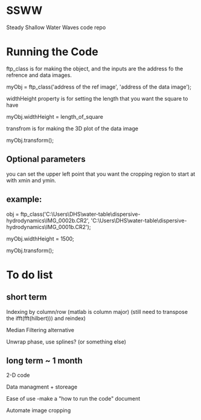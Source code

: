 # SSWW
Steady Shallow Water Waves code repo


# Running the Code 
ftp_class is for making the object, and the inputs are the address fo the refrence and data images.

myObj = ftp_class('address of the ref image', 'address of the data image');

widthHeight property is for setting the length that you want the square to have

myObj.widthHeight = length_of_square

transfrom is for making the 3D plot of the data image

myObj.transform();

## Optional parameters

you can set the upper left point that you want the cropping region to start at with xmin and ymin.

## example: 
obj = ftp_class('C:\Users\DHS\water-table\dispersive-hydrodynamics\IMG_0002b.CR2', 'C:\Users\DHS\water-table\dispersive-hydrodynamics\IMG_0001b.CR2');

myObj.widthHeight = 1500;

myObj.transform();

# To do list
## short term

Indexing by column/row (matlab is column major) (still need to transpose the ifft(fft(hilbert))) and reindex)

Median Filtering alternative

Unwrap phase, use splines? (or something else)

## long term ~ 1 month
2-D code

Data managment + storeage

Ease of use
-make a "how to run the code" document

Automate image cropping
